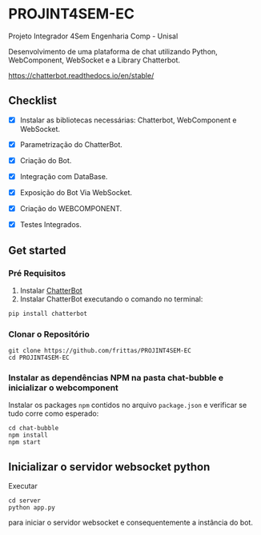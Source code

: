 # PROJINT4SEM-EC

Projeto Integrador 4Sem Engenharia Comp - Unisal  

Desenvolvimento de uma plataforma de chat utilizando Python, WebComponent, WebSocket e a Library Chatterbot.


https://chatterbot.readthedocs.io/en/stable/


## Checklist

- [x] Instalar as bibliotecas necessárias: Chatterbot, WebComponent e WebSocket.
- [x] Parametrização do ChatterBot.
- [x] Criação do Bot.
- [x] Integração com DataBase.
- [x] Exposição do Bot Via WebSocket.
- [x] Criação do WEBCOMPONENT.
- [x] Testes Integrados.



## Get started


### Pré Requisitos

1. Instalar [ChatterBot](https://chatterbot.readthedocs.io/en/stable/setup.html)
2. Instalar ChatterBot executando o comando no terminal:
  ```bash
  pip install chatterbot
  ```

### Clonar o Repositório

```shell
git clone https://github.com/frittas/PROJINT4SEM-EC
cd PROJINT4SEM-EC
```

### Instalar as dependências NPM na pasta chat-bubble e inicializar o webcomponent

Instalar os packages `npm` contidos no arquivo `package.json` e verificar se tudo corre como esperado:

```shell
cd chat-bubble
npm install
npm start
```


## Inicializar o servidor websocket python

Executar 
```shell
cd server
python app.py
``` 
para iniciar o servidor websocket e consequentemente a instância do bot.
